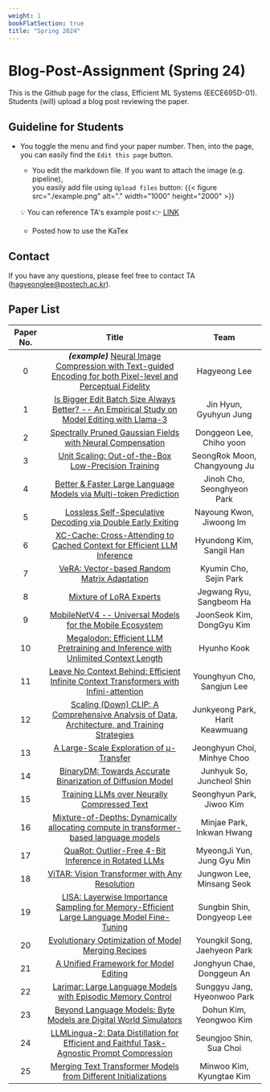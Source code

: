 ```yaml
---
weight: 1
bookFlatSection: true
title: "Spring 2024"
---
```


# Blog-Post-Assignment (Spring 24)

This is the Github page for the class, Efficient ML Systems (EECE695D-01).  Students (will) upload a blog post reviewing the paper.

## Guideline for Students
* You toggle the menu and find your paper number. Then, into the page, you can easily find the ```Edit this page``` button.
     * You edit the markdown file. If you want to attach the image (e.g. pipeline), <br> you easily add file using ```Upload files``` button:
          {{< figure src="./example.png" alt="." width="1000" height="2000" >}}

     💡 You can reference TA's example post 👉 [LINK](https://effml-postech.github.io/docs/spring24/00_taco_example/)
     * Posted how to use the KaTex

## Contact
If you have any questions, please feel free to contact TA (hagyeonglee@postech.ac.kr).

## Paper List

| Paper No. | Title | Team |
|:---:|:---:|:---:|
| 0 | **_(example)_** [Neural Image Compression with Text-guided Encoding for both Pixel-level and Perceptual Fidelity](https://arxiv.org/abs/2403.02944) | Hagyeong Lee |
| 1 | [Is Bigger Edit Batch Size Always Better? -- An Empirical Study on Model Editing with Llama-3         	](https://arxiv.org/abs/2405.00666) | Jin Hyun,  Gyuhyun Jung |
| 2 | [Spectrally Pruned Gaussian Fields with Neural Compensation                          	](https://arxiv.org/pdf/2405.00676) | Donggeon Lee,  Chiho yoon |
| 3 | [Unit Scaling: Out-of-the-Box Low-Precision Training                              	](https://arxiv.org/abs/2303.11257) | SeongRok Moon,  Changyoung Ju |
| 4 | [Better & Faster Large Language Models via Multi-token Prediction                       	](https://arxiv.org/abs/2404.19737) | Jinoh Cho,  Seonghyeon Park |
| 5 | [Lossless Self-Speculative Decoding via Double Early Exiting                          	](https://arxiv.org/abs/2404.18911) | Nayoung Kwon, Jiwoong Im |
| 6 | [XC-Cache: Cross-Attending to Cached Context for Efficient LLM Inference                    	](https://arxiv.org/abs/2404.15420) | Hyundong Kim, Sangil Han |
| 7 | [VeRA: Vector-based Random Matrix Adaptation                                  	](https://arxiv.org/abs/2310.11454) | Kyumin Cho, Sejin Park |
| 8 | [Mixture of LoRA Experts                                            	](https://arxiv.org/abs/2404.13628) | Jegwang Ryu, Sangbeom Ha |
| 9 | [MobileNetV4 -- Universal Models for the Mobile Ecosystem                           	](https://arxiv.org/abs/2404.10518) | JoonSeok Kim, DongGyu Kim |
| 10 | [Megalodon: Efficient LLM Pretraining and Inference with Unlimited Context Length               	](https://arxiv.org/pdf/2404.08801) | Hyunho Kook |
| 11 | [Leave No Context Behind: Efficient Infinite Context Transformers with Infini-attention            	](https://arxiv.org/abs/2404.07143) | Younghyun Cho, Sangjun Lee |
| 12 | [Scaling (Down) CLIP: A Comprehensive Analysis of Data, Architecture, and Training Strategies         	](https://arxiv.org/abs/2404.08197) | Junkyeong Park, Harit Keawmuang |
| 13 | [A Large-Scale Exploration of μ-Transfer                                    	](https://arxiv.org/abs/2404.05728) | Jeonghyun Choi, Minhye Choo |
| 14 | [BinaryDM: Towards Accurate Binarization of Diffusion Model                          	](https://arxiv.org/abs/2404.05662) | Junhyuk So, Juncheol Shin |
| 15 | [Training LLMs over Neurally Compressed Text                                  	](https://arxiv.org/abs/2404.03626) | Seonghyun Park, Jiwoo Kim |
| 16 | [Mixture-of-Depths: Dynamically allocating compute in transformer-based language models            	](https://arxiv.org/abs/2404.02258) | Minjae Park, Inkwan Hwang |
| 17 | [QuaRot: Outlier-Free 4-Bit Inference in Rotated LLMs                             	](https://arxiv.org/abs/2404.00456) | MyeongJi Yun, Jung Gyu Min |
| 18 | [ViTAR: Vision Transformer with Any Resolution                                 	](https://arxiv.org/abs/2403.18361) | Jungwon Lee, Minsang Seok |
| 19 | [LISA: Layerwise Importance Sampling for Memory-Efficient Large Language Model Fine-Tuning           	](https://arxiv.org/abs/2403.17919) | Sungbin Shin, Dongyeop Lee |
| 20 | [Evolutionary Optimization of Model Merging Recipes                              	](https://arxiv.org/abs/2403.13187) | Youngkil Song, Jaehyeon Park |
| 21 | [A Unified Framework for Model Editing                                     	](https://arxiv.org/abs/2403.14236) | Jonghyun Chae, Donggeun An |
| 22 | [Larimar: Large Language Models with Episodic Memory Control                          	](https://arxiv.org/abs/2403.11901) | Sunggyu Jang, Hyeonwoo Park |
| 23 | [Beyond Language Models: Byte Models are Digital World Simulators                       	](https://arxiv.org/abs/2402.19155) | Dohun Kim, Yeongwoo Kim |
| 24 | [LLMLingua-2: Data Distillation for Efficient and Faithful Task-Agnostic Prompt Compression          	](https://arxiv.org/abs/2403.12968) | Seungjoo Shin, Sua Choi |
| 25 | [Merging Text Transformer Models from Different Initializations                        	](https://arxiv.org/abs/2403.00986) | Minwoo Kim, Kyungtae Kim |